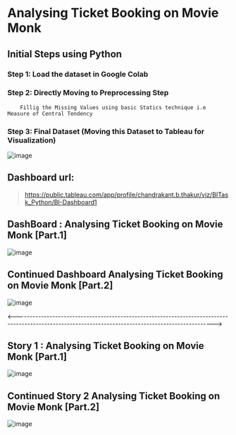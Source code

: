 # Analysing Ticket Booking on Movie Monk

## Initial Steps using Python 
### Step 1: Load the dataset in Google Colab
### Step 2: Directly Moving to Preprocessing Step
        Fillig the Missing Values using basic Statics technique i.e Measure of Central Tendency
### Step 3: Final Dataset (Moving this Dataset to Tableau for Visualization)

![image](https://user-images.githubusercontent.com/69152112/234865700-8cf7d496-473d-4d70-bc8c-441d57ab86b6.png)

## Dashboard url: 
> https://public.tableau.com/app/profile/chandrakant.b.thakur/viz/BITask_Python/BI-Dashboard1

## DashBoard : Analysing Ticket Booking on Movie Monk [Part.1]
![image](https://user-images.githubusercontent.com/69152112/235252462-4c5734c2-9f2e-4a5e-ae2c-fc6d82c261eb.png)


## Continued Dashboard Analysing Ticket Booking on Movie Monk [Part.2]
![image](https://user-images.githubusercontent.com/69152112/235252532-df51082a-7184-4ebe-920d-39d232d77897.png)


<---------------------------------------------------------------------------------------------------------------------------------------------------->

## Story 1 : Analysing Ticket Booking on Movie Monk [Part.1]
![image](https://user-images.githubusercontent.com/69152112/235252617-920de5e5-d84f-4093-bd47-96d3750ad5d6.png)


## Continued Story 2 Analysing Ticket Booking on Movie Monk [Part.2]
![image](https://user-images.githubusercontent.com/69152112/235252710-7b681724-f5b7-4775-b6f6-92a799c52538.png)

